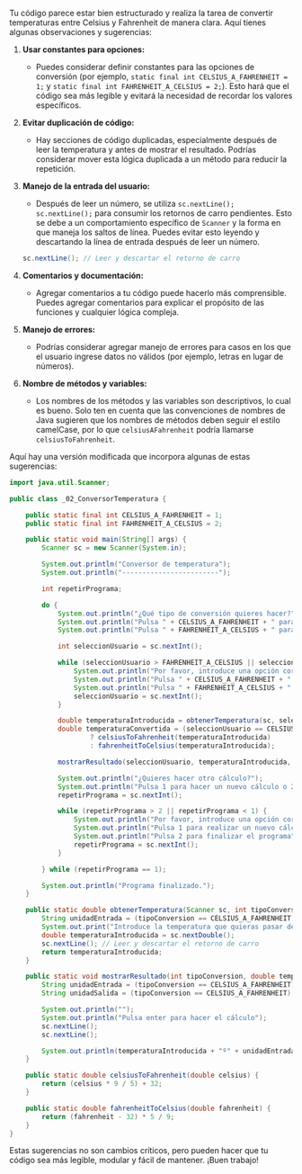 Tu código parece estar bien estructurado y realiza la tarea de convertir temperaturas entre Celsius y Fahrenheit de manera clara. Aquí tienes algunas observaciones y sugerencias:

1. **Usar constantes para opciones:**
   - Puedes considerar definir constantes para las opciones de conversión (por ejemplo, `static final int CELSIUS_A_FAHRENHEIT = 1;` y `static final int FAHRENHEIT_A_CELSIUS = 2;`). Esto hará que el código sea más legible y evitará la necesidad de recordar los valores específicos.

2. **Evitar duplicación de código:**
   - Hay secciones de código duplicadas, especialmente después de leer la temperatura y antes de mostrar el resultado. Podrías considerar mover esta lógica duplicada a un método para reducir la repetición.

3. **Manejo de la entrada del usuario:**
   - Después de leer un número, se utiliza `sc.nextLine(); sc.nextLine();` para consumir los retornos de carro pendientes. Esto se debe a un comportamiento específico de `Scanner` y la forma en que maneja los saltos de línea. Puedes evitar esto leyendo y descartando la línea de entrada después de leer un número.

   ```java
   sc.nextLine(); // Leer y descartar el retorno de carro
   ```

4. **Comentarios y documentación:**
   - Agregar comentarios a tu código puede hacerlo más comprensible. Puedes agregar comentarios para explicar el propósito de las funciones y cualquier lógica compleja.

5. **Manejo de errores:**
   - Podrías considerar agregar manejo de errores para casos en los que el usuario ingrese datos no válidos (por ejemplo, letras en lugar de números).

6. **Nombre de métodos y variables:**
   - Los nombres de los métodos y las variables son descriptivos, lo cual es bueno. Solo ten en cuenta que las convenciones de nombres de Java sugieren que los nombres de métodos deben seguir el estilo camelCase, por lo que `celsiusAFahrenheit` podría llamarse `celsiusToFahrenheit`.

Aquí hay una versión modificada que incorpora algunas de estas sugerencias:

```java
import java.util.Scanner;

public class _02_ConversorTemperatura {

    public static final int CELSIUS_A_FAHRENHEIT = 1;
    public static final int FAHRENHEIT_A_CELSIUS = 2;

    public static void main(String[] args) {
        Scanner sc = new Scanner(System.in);

        System.out.println("Conversor de temperatura");
        System.out.println("------------------------");

        int repetirPrograma;

        do {
            System.out.println("¿Qué tipo de conversión quieres hacer?");
            System.out.println("Pulsa " + CELSIUS_A_FAHRENHEIT + " para convertir de Celsius a Fahrenheit");
            System.out.println("Pulsa " + FAHRENHEIT_A_CELSIUS + " para convertir de Fahrenheit a Celsius");

            int seleccionUsuario = sc.nextInt();

            while (seleccionUsuario > FAHRENHEIT_A_CELSIUS || seleccionUsuario < CELSIUS_A_FAHRENHEIT) {
                System.out.println("Por favor, introduce una opción correcta");
                System.out.println("Pulsa " + CELSIUS_A_FAHRENHEIT + " para convertir de Celsius a Fahrenheit");
                System.out.println("Pulsa " + FAHRENHEIT_A_CELSIUS + " para convertir de Fahrenheit a Celsius");
                seleccionUsuario = sc.nextInt();
            }

            double temperaturaIntroducida = obtenerTemperatura(sc, seleccionUsuario);
            double temperaturaConvertida = (seleccionUsuario == CELSIUS_A_FAHRENHEIT)
                    ? celsiusToFahrenheit(temperaturaIntroducida)
                    : fahrenheitToCelsius(temperaturaIntroducida);

            mostrarResultado(seleccionUsuario, temperaturaIntroducida, temperaturaConvertida);

            System.out.println("¿Quieres hacer otro cálculo?");
            System.out.println("Pulsa 1 para hacer un nuevo cálculo o 2 para finalizar el programa");
            repetirPrograma = sc.nextInt();

            while (repetirPrograma > 2 || repetirPrograma < 1) {
                System.out.println("Por favor, introduce una opción correcta");
                System.out.println("Pulsa 1 para realizar un nuevo cálculo");
                System.out.println("Pulsa 2 para finalizar el programa");
                repetirPrograma = sc.nextInt();
            }

        } while (repetirPrograma == 1);

        System.out.println("Programa finalizado.");
    }

    public static double obtenerTemperatura(Scanner sc, int tipoConversion) {
        String unidadEntrada = (tipoConversion == CELSIUS_A_FAHRENHEIT) ? "Celsius" : "Fahrenheit";
        System.out.print("Introduce la temperatura que quieras pasar de " + unidadEntrada + ": ");
        double temperaturaIntroducida = sc.nextDouble();
        sc.nextLine(); // Leer y descartar el retorno de carro
        return temperaturaIntroducida;
    }

    public static void mostrarResultado(int tipoConversion, double temperaturaIntroducida, double temperaturaConvertida) {
        String unidadEntrada = (tipoConversion == CELSIUS_A_FAHRENHEIT) ? "Celsius" : "Fahrenheit";
        String unidadSalida = (tipoConversion == CELSIUS_A_FAHRENHEIT) ? "Fahrenheit" : "Celsius";

        System.out.println("");
        System.out.println("Pulsa enter para hacer el cálculo");
        sc.nextLine();
        sc.nextLine();

        System.out.println(temperaturaIntroducida + "º" + unidadEntrada + " = " + temperaturaConvertida + "º" + unidadSalida);
    }

    public static double celsiusToFahrenheit(double celsius) {
        return (celsius * 9 / 5) + 32;
    }

    public static double fahrenheitToCelsius(double fahrenheit) {
        return (fahrenheit - 32) * 5 / 9;
    }
}
```

Estas sugerencias no son cambios críticos, pero pueden hacer que tu código sea más legible, modular y fácil de mantener. ¡Buen trabajo!